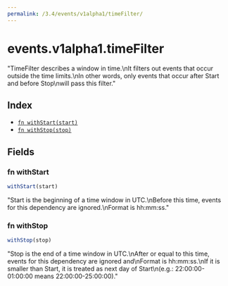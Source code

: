 ```yaml
---
permalink: /3.4/events/v1alpha1/timeFilter/
---
```


# events.v1alpha1.timeFilter

"TimeFilter describes a window in time.\nIt filters out events that occur outside the time limits.\nIn other words, only events that occur after Start and before Stop\nwill pass this filter."

## Index

* [`fn withStart(start)`](#fn-withstart)
* [`fn withStop(stop)`](#fn-withstop)

## Fields

### fn withStart

```ts
withStart(start)
```

"Start is the beginning of a time window in UTC.\nBefore this time, events for this dependency are ignored.\nFormat is hh:mm:ss."

### fn withStop

```ts
withStop(stop)
```

"Stop is the end of a time window in UTC.\nAfter or equal to this time, events for this dependency are ignored and\nFormat is hh:mm:ss.\nIf it is smaller than Start, it is treated as next day of Start\n(e.g.: 22:00:00-01:00:00 means 22:00:00-25:00:00)."